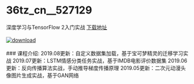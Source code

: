 # 36tz_cn__527129
深度学习与TensorFlow 2入门实战
[下载地址](http://www.36tz.cn/article/527129 "下载地址")
<br/></br>[![download](http://36tz.cn/muke_img/2019_09_356-35.jpg "下载地址")](http://www.36tz.cn/article/527129 "下载地址")
<br/></br>### 课程介绍:
2019.08更新：自定义数据集加载，基于宝可梦精灵的迁移学习实战
2019.07更新：LSTM情感分类任务实战，基于IMDB电影评价数据集
2019.06更新：反向传播算法实战，手动推导梯度传播原理
2019.05更新：二次元动漫头像图片生成实战，基于GAN网络


